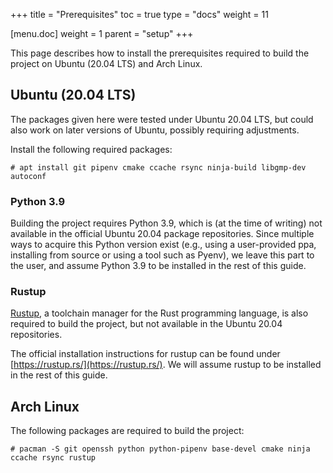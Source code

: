 +++
title = "Prerequisites"
toc = true
type = "docs"
weight = 11

[menu.doc]
weight = 1
parent = "setup"
+++

This page describes how to install the prerequisites required to build the project on Ubuntu (20.04 LTS) and Arch Linux.

## Ubuntu (20.04 LTS)

The packages given here were tested under Ubuntu 20.04 LTS, but could also work on later versions of Ubuntu, possibly requiring adjustments.

Install the following required packages:

```console
# apt install git pipenv cmake ccache rsync ninja-build libgmp-dev autoconf
```

### Python 3.9

Building the project requires Python 3.9, which is (at the time of writing) not available in the official Ubuntu 20.04 package repositories.
Since multiple ways to acquire this Python version exist (e.g., using a user-provided ppa, installing from source or using a tool such as Pyenv), we leave this part to the user, and assume Python 3.9 to be installed in the rest of this guide.

### Rustup

[Rustup](https://rustup.rs/), a toolchain manager for the Rust programming language, is also required to build the project, but not available in the Ubuntu 20.04 repositories.

The official installation instructions for rustup can be found under [https://rustup.rs/](https://rustup.rs/).
We will assume rustup to be installed in the rest of this guide.

## Arch Linux

The following packages are required to build the project:

```console
# pacman -S git openssh python python-pipenv base-devel cmake ninja ccache rsync rustup
```